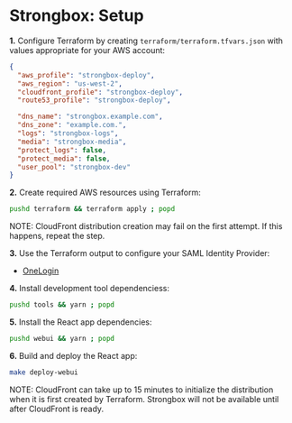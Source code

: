 # Strongbox: Setup

**1.** Configure Terraform by creating `terraform/terraform.tfvars.json` with
values appropriate for your AWS account:

```json
{
  "aws_profile": "strongbox-deploy",
  "aws_region": "us-west-2",
  "cloudfront_profile": "strongbox-deploy",
  "route53_profile": "strongbox-deploy",

  "dns_name": "strongbox.example.com",
  "dns_zone": "example.com.",
  "logs": "strongbox-logs",
  "media": "strongbox-media",
  "protect_logs": false,
  "protect_media": false,
  "user_pool": "strongbox-dev"
}
```

**2.** Create required AWS resources using Terraform:

```bash
pushd terraform && terraform apply ; popd
```

NOTE: CloudFront distribution creation may fail on the first attempt. If this
happens, repeat the step.

**3.** Use the Terraform output to configure your SAML Identity Provider:

 - [OneLogin](onelogin.md)

**4.** Install development tool dependenciess:

```bash
pushd tools && yarn ; popd
```

**5.** Install the React app dependencies:

```bash
pushd webui && yarn ; popd
```

**6.** Build and deploy the React app:

```bash
make deploy-webui
```

NOTE: CloudFront can take up to 15 minutes to initialize the distribution when
it is first created by Terraform. Strongbox will not be available until after
CloudFront is ready.
